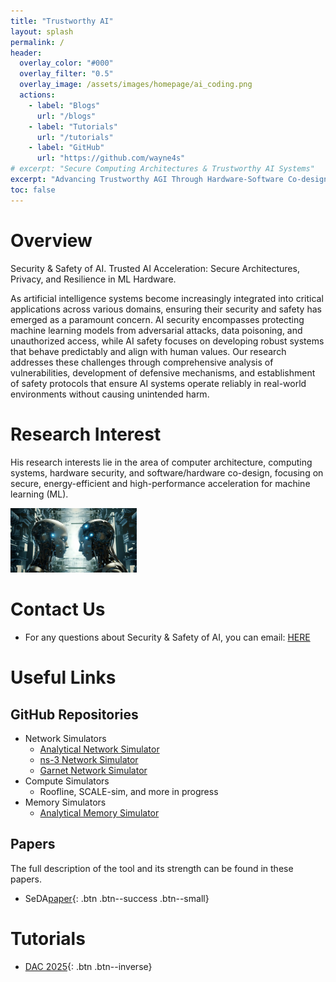 ```yaml
---
title: "Trustworthy AI"
layout: splash
permalink: /
header:
  overlay_color: "#000"
  overlay_filter: "0.5"
  overlay_image: /assets/images/homepage/ai_coding.png
  actions:
    - label: "Blogs"
      url: "/blogs"
    - label: "Tutorials"
      url: "/tutorials"
    - label: "GitHub"
      url: "https://github.com/wayne4s"
# excerpt: "Secure Computing Architectures & Trustworthy AI Systems"
excerpt: "Advancing Trustworthy AGI Through Hardware-Software Co-design"
toc: false
---
```



# Overview
Security & Safety of AI. 
Trusted AI Acceleration: Secure Architectures, Privacy, and Resilience in ML Hardware.

As artificial intelligence systems become increasingly integrated into critical applications across various domains, ensuring their security and safety has emerged as a paramount concern. AI security encompasses protecting machine learning models from adversarial attacks, data poisoning, and unauthorized access, while AI safety focuses on developing robust systems that behave predictably and align with human values. Our research addresses these challenges through comprehensive analysis of vulnerabilities, development of defensive mechanisms, and establishment of safety protocols that ensure AI systems operate reliably in real-world environments without causing unintended harm.

# Research Interest

His research interests lie in the area of computer architecture, computing systems, hardware security, and software/hardware co-design, focusing on secure, energy-efficient and high-performance acceleration for machine learning (ML).

<!-- Below is a concise visual summary: -->
<img src="/assets/images/homepage/security_safety_ai.jpg" alt="" width="40%"/>

# Contact Us
- For any questions about Security & Safety of AI, you can email: [HERE](xwminyang@gmail.com)

# Useful Links

## GitHub Repositories

- Network Simulators
  - [Analytical Network Simulator](https://github.com/astra-sim/astra-network-analytical)
  - [ns-3 Network Simulator](https://github.com/astra-sim/astra-network-ns3)
  - [Garnet Network Simulator](https://github.com/astra-sim/astra-network-garnet)
- Compute Simulators
  - Roofline, SCALE-sim, and more in progress
- Memory Simulators 
  - [Analytical Memory Simulator](https://github.com/astra-sim/astra-memory-analytical)

## Papers
The full description of the tool and its strength can be found in these papers.

- SeDA[paper](https://62dac.conference-program.com/presentation/?id=RESEARCH189&sess=sess149){: .btn .btn--success .btn--small}


# Tutorials
- [DAC 2025](/tutorials/dac-2025){: .btn .btn--inverse}
